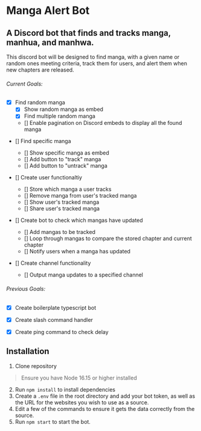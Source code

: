 # Manga Alert Bot
## A Discord bot that finds and tracks manga, manhua, and manhwa.
This discord bot will be designed to find manga, with a given name or random ones meeting criteria, track them for users, and alert them when new chapters are released.

###### Current Goals:
- [x] Find random manga
    - [x] Show random manga as embed
    - [x] Find multiple random manga
    - [] Enable pagination on Discord embeds to display all the found manga

- [] Find specific manga
    - [] Show specific manga as embed
    - [] Add button to "track" manga
    - [] Add button to "untrack" manga

- [] Create user functionaltiy
    - [] Store which manga a user tracks
    - [] Remove manga from user's tracked manga
    - [] Show user's tracked manga
    - [] Share user's tracked manga

- [] Create bot to check which mangas have updated
    - [] Add mangas to be tracked
    - [] Loop through mangas to compare the stored chapter and current chapter
    - [] Notify users when a manga has updated

- [] Create channel functionality
    - [] Output manga updates to a specified channel


###### Previous Goals:
- [X] Create boilerplate typescript bot
- [X] Create slash command handler
- [X] Create ping command to check delay
 

## Installation
1. Clone repository
> Ensure you have Node 16.15 or higher installed
2. Run `npm install` to install dependencies
3. Create a `.env` file in the root directory and add your bot token, as well as the URL for the websites you wish to use as a source.
4. Edit a few of the commands to ensure it gets the data correctly from the source.
5. Run `npm start` to start the bot.